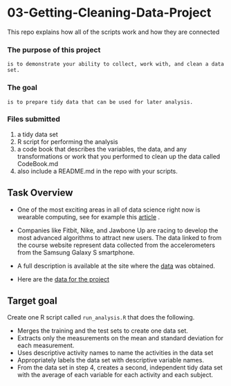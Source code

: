 # 03-Getting-Cleaning-Data-Project
This repo explains how all of the scripts work and how they are connected

### The purpose of this project 
	is to demonstrate your ability to collect, work with, and clean a data set. 

### The goal 
	is to prepare tidy data that can be used for later analysis. 

### Files submitted
1) a tidy data set  
2) R script for performing the analysis
3) a code book that describes the variables, the data, and any transformations or work that you performed to clean up the data called CodeBook.md
4) also include a README.md in the repo with your scripts. 

## Task Overview 
- One of the most exciting areas in all of data science right now is wearable computing, see for example this [article](http://www.insideactivitytracking.com/data-science-activity-tracking-and-the-battle-for-the-worlds-top-sports-brand/) .
	
- Companies like Fitbit, Nike, and Jawbone Up are racing to develop the most advanced algorithms to attract new users. The data linked to from the course website represent data collected from the accelerometers from the Samsung Galaxy S smartphone. 

- A full description is available at the site where the [data](http://archive.ics.uci.edu/ml/datasets/Human+Activity+Recognition+Using+Smartphones) was obtained.

- Here are the [data for the project](https://d396qusza40orc.cloudfront.net/getdata%2Fprojectfiles%2FUCI%20HAR%20Dataset.zip)

## Target goal
Create one R script called `run_analysis.R` that does the following.

- Merges the training and the test sets to create one data set.
- Extracts only the measurements on the mean and standard deviation for each measurement.
- Uses descriptive activity names to name the activities in the data set
- Appropriately labels the data set with descriptive variable names.
- From the data set in step 4, creates a second, independent tidy data set with the average of each variable for each activity and each subject.

